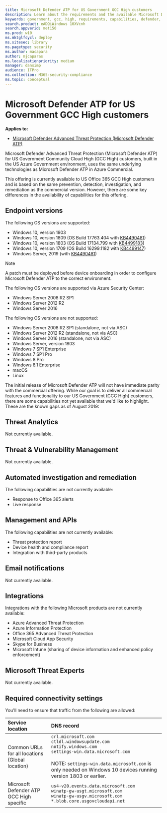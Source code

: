```yaml
---
title: Microsoft Defender ATP for US Government GCC High customers
description: Learn about the requirements and the available Microsoft Defender ATP capabilities for US Government CCC High customers
keywords: government, gcc, high, requirements, capabilities, defender, defender atp, mdatp
search.product: eADQiWindows 10XVcnh
search.appverid: met150
ms.prod: w10
ms.mktglfcycl: deploy
ms.sitesec: library
ms.pagetype: security
ms.author: macapara
author: mjcaparas
ms.localizationpriority: medium
manager: dansimp
audience: ITPro
ms.collection: M365-security-compliance
ms.topic: conceptual
---
```


# Microsoft Defender ATP for US Government GCC High customers

**Applies to:**
- [Microsoft Defender Advanced Threat Protection (Microsoft Defender ATP)](https://go.microsoft.com/fwlink/p/?linkid=2069559)

Microsoft Defender Advanced Threat Protection (Microsoft Defender ATP) for US Government Community Cloud High (GCC High) customers, built in the US Azure Government environment, uses the same underlying technologies as Microsoft Defender ATP in Azure Commercial.

This offering is currently available to US Office 365 GCC High customers and is based on the same prevention, detection, investigation, and remediation as the commercial version. However, there are some key differences in the availability of capabilities for this offering.


## Endpoint versions
The following OS versions are supported:

- Windows 10, version 1903
- Windows 10, version 1809 (OS Build 17763.404 with [KB4490481](https://support.microsoft.com/en-us/help/4490481))
- Windows 10, version 1803 (OS Build 17134.799 with [KB4499183](https://support.microsoft.com/help/4499183))
- Windows 10, version 1709 (OS Build 16299.1182 with [KB4499147](https://support.microsoft.com/help/4499147))
- Windows Server, 2019 (with [KB4490481](https://support.microsoft.com/en-us/help/4490481))

>[!NOTE]
>A patch must be deployed before device onboarding in order to configure Microsoft Defender ATP to the correct environment.

The following OS versions are supported via Azure Security Center:
- Windows Server 2008 R2 SP1
- Windows Server 2012 R2
- Windows Server 2016

The following OS versions are not supported:
- Windows Server 2008 R2 SP1 (standalone, not via ASC)
- Windows Server 2012 R2 (standalone, not via ASC)
- Windows Server 2016 (standalone, not via ASC)
- Windows Server, version 1803
- Windows 7 SP1 Enterprise
- Windows 7 SP1 Pro
- Windows 8 Pro
- Windows 8.1 Enterprise
- macOS
- Linux

The initial release of Microsoft Defender ATP will not have immediate parity with the commercial offering. While our goal is to deliver all commercial features and functionality to our US Government (GCC High) customers, there are some capabilities not yet available that we'd like to highlight. These are the known gaps as of August 2019:

## Threat Analytics
Not currently available.

## Threat & Vulnerability Management
Not currently available.


## Automated investigation and remediation
The following capabilities are not currently available:
- Response to Office 365 alerts
- Live response



## Management and APIs
The following capabilities are not currently available:

- Threat protection report
- Device health and compliance report
- Integration with third-party products


## Email notifications
Not currently available.


## Integrations
Integrations with the following Microsoft products are not currently available:
- Azure Advanced Threat Protection
- Azure Information Protection
- Office 365 Advanced Threat Protection
- Microsoft Cloud App Security
- Skype for Business
- Microsoft Intune (sharing of device information and enhanced policy enforcement)

## Microsoft Threat Experts
Not currently available.

## Required connectivity settings
You'll need to ensure that traffic from the following are allowed:

Service location | DNS record
:---|:---
Common URLs for all locations (Global location) | ```crl.microsoft.com```<br>```ctldl.windowsupdate.com```<br>```notify.windows.com```<br>```settings-win.data.microsoft.com``` <br><br> NOTE: ```settings-win.data.microsoft.com``` is only needed on Windows 10 devices running version 1803 or earlier.
Microsoft Defender ATP GCC High specific | ```us4-v20.events.data.microsoft.com``` <br>```winatp-gw-usgt.microsoft.com```<br>```winatp-gw-usgv.microsoft.com```<br>```*.blob.core.usgovcloudapi.net```



